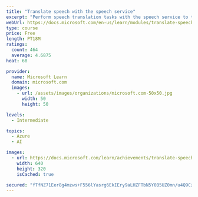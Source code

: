 ```yaml
---
title: "Translate speech with the speech service"
excerpt: "Perform speech translation tasks with the speech service to translate spoken text to different languages."
webUrl: https://docs.microsoft.com/en-us/learn/modules/translate-speech-speech-service/
type: course
price: Free
length: PT18M
ratings:
  count: 464
  average: 4.6875
heat: 68

provider:
  name: Microsoft Learn
  domain: microsoft.com
  images:
    - url: /assets/images/organizations/microsoft.com-50x50.jpg
      width: 50
      height: 50

levels:
  - Intermediate

topics:
  - Azure
  - AI

images:
  - url: https://docs.microsoft.com/learn/achievements/translate-speech-speech-service-social.png
    width: 640
    height: 320
    isCached: true

secured: "fTfNZ71Eer8g4mzws+F556lYasrg6EkIEry9aLHZFTbN5Y0B5UZ0mn/u4Q9CzU7xeCtcJcXVSUh+sP7PZ3PCBnn1yDSlAlJC3lBG08DGVrwJARriju3/C1P+kfCqJ+3YtIqfg6Y4MdBfjvX7uiyfOjNCjSUfZX5C05vWBpqycBeiXCsRrIVqLVFa6EIdoiuTWjhhUuCRpRnrKYsPaoXgU3ctiKqDZL1jMwCrt2QvaPyb7KkczvorC+9gWKNPxemY3wZGQG5ZPH2wSxOZ5Got/ay2E+j532FuqviVzcawIueywy6Q038FgjT727NAfhvwz+l27IpDcnzaxhpYFpLnsYPxa6Rh22rUEYy0v0s4fiPtG/XmVylwNOTnwiE0Cs0hcgWNbr4ESns5FEjEjZuPQvMYXwfPxVbQK2CxfvP0DkA=;aq2b0htOqGnYkBDdyVsFHQ=="
---
```


